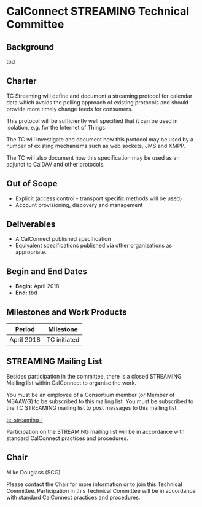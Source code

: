 
# CalConnect STREAMING Technical Committee

## Background

tbd

## Charter

TC Streaming will define and document a streaming protocol for calendar data which avoids the polling approach of existing protocols and should provide more timely change feeds for consumers.

This protocol will be sufficiently well specified that it can be used in isolation, e.g. for the Internet of Things.

The TC will investigate and document how this protocol may be used by a number of existing mechanisms such as web sockets, JMS and XMPP.

The TC will also document how this specification may be used as an adjunct to CalDAV and other protocols.

## Out of Scope 

- Explicit (access control - transport specific methods will be used)
- Account provisioning, discovery and management
 
## Deliverables

- A CalConnect published specification
- Equivalent specifications published via other organizations as appropriate.


## Begin and End Dates

* **Begin:** April 2018
* **End:** tbd

## Milestones and Work Products

| Period | Milestone |
| --- | --- |
| April 2018 |	TC initiated |

## STREAMING Mailing List

Besides participation in the committee, there is a closed STREAMING Mailing list within CalConnect to organise the work.

You must be an employee of a Consortium member (or Member of M3AAWG) to be subscribed to this mailing list.
You must be subscribed to the TC STREAMING mailing list to post messages to this mailing list.

[tc-streaming-l](mailto:tc-streaming-l@lists.calconnect.org)

Participation on the STREAMING mailing list will be in accordance with standard CalConnect practices and procedures.

## Chair 

Mike Douglass (SCG)

Please contact the Chair for more information or to join this Technical Committee. Participation in this Technical Committee will be in accordance with standard CalConnect practices and procedures.
